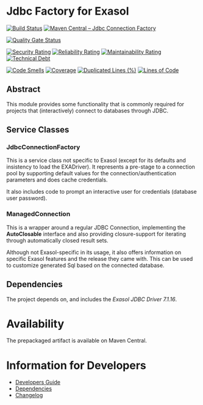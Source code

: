 # Jdbc Factory for Exasol

[![Build Status](https://github.com/exasol/exasol-jdbc-connection-factory/actions/workflows/ci-build.yml/badge.svg)](https://github.com/exasol/exasol-jdbc-connection-factory/actions/workflows/ci-build.yml)
[![Maven Central &ndash; Jdbc Connection Factory](https://img.shields.io/maven-central/v/com.exasol/exasol-jdbc-connection-factory)](https://search.maven.org/artifact/com.exasol/exasol-jdbc-connection-factory)

[![Quality Gate Status](https://sonarcloud.io/api/project_badges/measure?project=com.exasol%3Aexasol-jdbc-connection-factory&metric=alert_status)](https://sonarcloud.io/dashboard?id=com.exasol%3Aexasol-jdbc-connection-factory)

[![Security Rating](https://sonarcloud.io/api/project_badges/measure?project=com.exasol%3Aexasol-jdbc-connection-factory&metric=security_rating)](https://sonarcloud.io/dashboard?id=com.exasol%3Aexasol-jdbc-connection-factory)
[![Reliability Rating](https://sonarcloud.io/api/project_badges/measure?project=com.exasol%3Aexasol-jdbc-connection-factory&metric=reliability_rating)](https://sonarcloud.io/dashboard?id=com.exasol%3Aexasol-jdbc-connection-factory)
[![Maintainability Rating](https://sonarcloud.io/api/project_badges/measure?project=com.exasol%3Aexasol-jdbc-connection-factory&metric=sqale_rating)](https://sonarcloud.io/dashboard?id=com.exasol%3Aexasol-jdbc-connection-factory)
[![Technical Debt](https://sonarcloud.io/api/project_badges/measure?project=com.exasol%3Aexasol-jdbc-connection-factory&metric=sqale_index)](https://sonarcloud.io/dashboard?id=com.exasol%3Aexasol-jdbc-connection-factory)

[![Code Smells](https://sonarcloud.io/api/project_badges/measure?project=com.exasol%3Aexasol-jdbc-connection-factory&metric=code_smells)](https://sonarcloud.io/dashboard?id=com.exasol%3Aexasol-jdbc-connection-factory)
[![Coverage](https://sonarcloud.io/api/project_badges/measure?project=com.exasol%3Aexasol-jdbc-connection-factory&metric=coverage)](https://sonarcloud.io/dashboard?id=com.exasol%3Aexasol-jdbc-connection-factory)
[![Duplicated Lines (%)](https://sonarcloud.io/api/project_badges/measure?project=com.exasol%3Aexasol-jdbc-connection-factory&metric=duplicated_lines_density)](https://sonarcloud.io/dashboard?id=com.exasol%3Aexasol-jdbc-connection-factory)
[![Lines of Code](https://sonarcloud.io/api/project_badges/measure?project=com.exasol%3Aexasol-jdbc-connection-factory&metric=ncloc)](https://sonarcloud.io/dashboard?id=com.exasol%3Aexasol-jdbc-connection-factory)

## Abstract
This module provides some functionality that is commonly required for projects that (interactively) connect to databases through JDBC.

## Service Classes

### JdbcConnectionFactory
This is a service class not specific to Exasol (except for its defaults and insistency to load the EXADriver).
It represents a pre-stage to a connection pool by supporting default values for the connection/authentication parameters and does cache credentials.

It also includes code to prompt an interactive user for credentials (database user password).

### ManagedConnection
This is a wrapper around a regular JDBC Connection, implementing the **AutoClosable** interface and also providing closure-support for iterating through automatically closed result sets.

Although not Exasol-specific in its usage, it also offers information on specific Exasol features and the release they came with. This can be used to customize generated Sql based on the connected database.

## Dependencies
The project depends on, and includes the *Exasol JDBC Driver 7.1.16*.

# Availability
The prepackaged artifact is available on Maven Central.

# Information for Developers

* [Developers Guide](doc/developers_guide/developers_guide.md)
* [Dependencies](dependencies.md)
* [Changelog](doc/changes/changelog.md)
